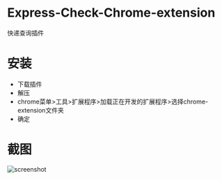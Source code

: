 Express-Check-Chrome-extension
==============================

快递查询插件

安装
======

- 下载插件
- 解压
- chrome菜单>工具>扩展程序>加载正在开发的扩展程序>选择chrome-extension文件夹
- 确定

截图
=======

![screenshot](https://github.com/xidianlz/Express-Check-Chrome-extension/blob/master/scrennshot.png)

